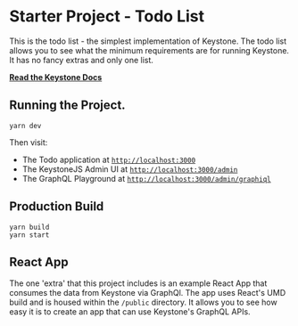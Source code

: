 # Starter Project - Todo List

This is the todo list - the simplest implementation of Keystone. The todo list allows you to see what the minimum requirements are for running Keystone. It has no fancy extras and only one list.

**[Read the Keystone Docs](https://v5.keystonejs.com)**

## Running the Project.

```
yarn dev
```

Then visit:

- The Todo application at [`http://localhost:3000`](http://localhost:3000)
- The KeystoneJS Admin UI at [`http://localhost:3000/admin`](http://localhost:3000/admin)
- The GraphQL Playground at [`http://localhost:3000/admin/graphiql`](http://localhost:3000/admin/graphiql)

## Production Build

```
yarn build
yarn start
```

## React App

The one 'extra' that this project includes is an example React App that consumes the data from Keystone via GraphQl. The app uses React's UMD build and is housed within the `/public` directory. It allows you to see how easy it is to create an app that can use Keystone's GraphQL APIs.
